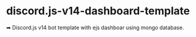 # discord.js-v14-dashboard-template
➡ Discord.js v14 bot template with ejs dashboar using mongo database.
